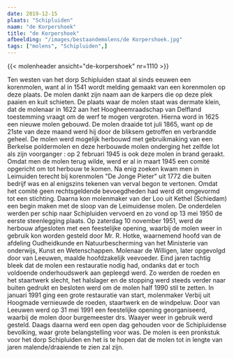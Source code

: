 ```yaml
---
date: 2019-12-15
plaats: "Schipluiden"
naam: "de Korpershoek"
title: "de Korpershoek"
afbeelding: "/images/bestaandemolens/de Korpershoek.jpg"
tags: ["molens", "Schipluiden",]
---
```

{{< molenheader ansicht="de-korpershoek" nr=1110 >}}

Ten westen van het dorp Schipluiden staat al sinds eeuwen een
korenmolen, want al in 1541 wordt melding gemaakt van een korenmolen op
deze plaats. De molen dankt zijn naam aan de karpers die op deze plek
paaien en kuit schieten. De plaats waar de molen staat was dermate
klein, dat de molenaar in 1622 aan het Hoogheemraadschap van Delfland
toestemming vraagt om de werf te mogen vergroten. Hierna word in 1625
een nieuwe molen gebouwd. De molen draaide tot juli 1865, want op de
21ste van deze maand werd hij door de bliksem getroffen en verbrandde
geheel. De molen werd mogelijk herbouwd met gebruikmaking van een
Berkelse poldermolen en deze herbouwde molen onderging het zelfde lot
als zijn voorganger : op 2 februari 1945 is ook deze molen in brand
geraakt. Omdat men de molen terug wilde, werd er al in maart 1945 een
comité opgericht om tot herbouw te komen. Na enig zoeken kwam men in
Leimuiden terecht bij korenmolen "De Jonge Pieter" uit 1772 die buiten
bedrijf was en al enigszins tekenen van verval begon te vertonen. Omdat
het comité geen rechtsgeldende bevoegdheden had werd dit omgevormd tot
een stichting. Daarna kon molenmaker van der Loo uit Kethel (Schiedam)
een begin maken met de sloop van de Leimuidense molen. De onderdelen
werden per schip naar Schipluiden vervoerd en zo vond op 13 mei 1950 de
eerste steenlegging plaats. Op zaterdag 10 november 1951, werd de
herbouw afgesloten met een feestelijke opening, waarbij de molen weer in
gebruik kon worden gesteld door Mr. R. Hotke, waarnemend hoofd van de
afdeling Oudheidkunde en Natuurbescherming van het Ministerie van
onderwijs, Kunst en Wetenschappen. Molenaar de Willigen, later opgevolgd
door van Leeuwen, maalde hoofdzakelijk veevoeder. Eind jaren tachtig
bleek dat de molen een restauratie nodig had, ondanks dat er toch
voldoende onderhoudswerk aan gepleegd werd. Zo werden de roeden en het
staartwerk slecht, het halslager en de stopping werd steeds verder naar
buiten gedrukt en besloten werd om de molen half 1990 stil te zetten. In
januari 1991 ging een grote restauratie van start, molenmaker Verbij uit
Hoogmade vernieuwde de roeden, staartwerk en de windpeluw. Door van
Leeuwen werd op 31 mei 1991 een feestelijke opening georganiseerd,
waarbij de molen door burgemeester drs. Waayer weer in gebruik werd
gesteld. Daags daarna werd een open dag gehouden voor de Schipluidense
bevolking, waar grote belangstelling voor was. De molen is een pronkstuk
voor het dorp Schipluiden en het is te hopen dat de molen tot in lengte
van jaren malende/draaiende te zien zal zijn.         
